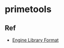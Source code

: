 # primetools

## Ref

- [Engine Library Format](https://github.com/mixxxdj/mixxx/wiki/engine_library_format)